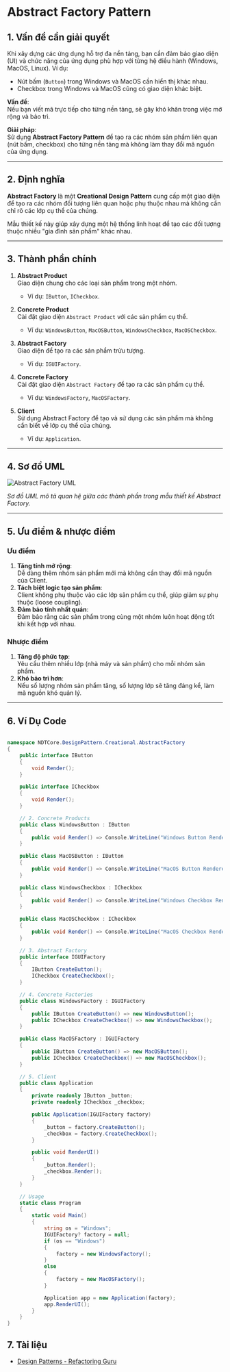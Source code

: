 ﻿# **Abstract Factory Pattern**

## **1. Vấn đề cần giải quyết**

Khi xây dựng các ứng dụng hỗ trợ đa nền tảng, bạn cần đảm bảo giao diện (UI) và chức năng của ứng dụng phù hợp với từng hệ điều hành (Windows, MacOS, Linux). Ví dụ:

- Nút bấm (`Button`) trong Windows và MacOS cần hiển thị khác nhau.
- Checkbox trong Windows và MacOS cũng có giao diện khác biệt.

**Vấn đề**:  
Nếu bạn viết mã trực tiếp cho từng nền tảng, sẽ gây khó khăn trong việc mở rộng và bảo trì.

**Giải pháp**:  
Sử dụng **Abstract Factory Pattern** để tạo ra các nhóm sản phẩm liên quan (nút bấm, checkbox) cho từng nền tảng mà không làm thay đổi mã nguồn của ứng dụng.

---

## **2. Định nghĩa**

**Abstract Factory** là một **Creational Design Pattern** cung cấp một giao diện để tạo ra các nhóm đối tượng liên quan hoặc phụ thuộc nhau mà không cần chỉ rõ các lớp cụ thể của chúng.

Mẫu thiết kế này giúp xây dựng một hệ thống linh hoạt để tạo các đối tượng thuộc nhiều "gia đình sản phẩm" khác nhau.

---

## **3. Thành phần chính**

1. **Abstract Product**  
   Giao diện chung cho các loại sản phẩm trong một nhóm.

   - Ví dụ: `IButton`, `ICheckbox`.

2. **Concrete Product**  
   Cài đặt giao diện `Abstract Product` với các sản phẩm cụ thể.

   - Ví dụ: `WindowsButton`, `MacOSButton`, `WindowsCheckbox`, `MacOSCheckbox`.

3. **Abstract Factory**  
   Giao diện để tạo ra các sản phẩm trừu tượng.

   - Ví dụ: `IGUIFactory`.

4. **Concrete Factory**  
   Cài đặt giao diện `Abstract Factory` để tạo ra các sản phẩm cụ thể.

   - Ví dụ: `WindowsFactory`, `MacOSFactory`.

5. **Client**  
   Sử dụng Abstract Factory để tạo và sử dụng các sản phẩm mà không cần biết về lớp cụ thể của chúng.
   - Ví dụ: `Application`.

---

## **4. Sơ đồ UML**

![Abstract Factory UML](https://refactoring.guru/images/patterns/diagrams/abstract-factory/structure.png?id=a3112cdd98765406af94595a3c5e7762)

_Sơ đồ UML mô tả quan hệ giữa các thành phần trong mẫu thiết kế Abstract Factory._

---

## **5. Ưu điểm & nhược điểm**

### **Ưu điểm**

1. **Tăng tính mở rộng**:  
   Dễ dàng thêm nhóm sản phẩm mới mà không cần thay đổi mã nguồn của Client.
2. **Tách biệt logic tạo sản phẩm**:  
   Client không phụ thuộc vào các lớp sản phẩm cụ thể, giúp giảm sự phụ thuộc (loose coupling).
3. **Đảm bảo tính nhất quán**:  
   Đảm bảo rằng các sản phẩm trong cùng một nhóm luôn hoạt động tốt khi kết hợp với nhau.

### **Nhược điểm**

1. **Tăng độ phức tạp**:  
   Yêu cầu thêm nhiều lớp (nhà máy và sản phẩm) cho mỗi nhóm sản phẩm.
2. **Khó bảo trì hơn**:  
   Nếu số lượng nhóm sản phẩm tăng, số lượng lớp sẽ tăng đáng kể, làm mã nguồn khó quản lý.

---

## **6. Ví Dụ Code**

```csharp

namespace NDTCore.DesignPattern.Creational.AbstractFactory
{
    public interface IButton
    {
        void Render();
    }

    public interface ICheckbox
    {
        void Render();
    }

    // 2. Concrete Products
    public class WindowsButton : IButton
    {
        public void Render() => Console.WriteLine("Windows Button Rendered");
    }

    public class MacOSButton : IButton
    {
        public void Render() => Console.WriteLine("MacOS Button Rendered");
    }

    public class WindowsCheckbox : ICheckbox
    {
        public void Render() => Console.WriteLine("Windows Checkbox Rendered");
    }

    public class MacOSCheckbox : ICheckbox
    {
        public void Render() => Console.WriteLine("MacOS Checkbox Rendered");
    }

    // 3. Abstract Factory
    public interface IGUIFactory
    {
        IButton CreateButton();
        ICheckbox CreateCheckbox();
    }

    // 4. Concrete Factories
    public class WindowsFactory : IGUIFactory
    {
        public IButton CreateButton() => new WindowsButton();
        public ICheckbox CreateCheckbox() => new WindowsCheckbox();
    }

    public class MacOSFactory : IGUIFactory
    {
        public IButton CreateButton() => new MacOSButton();
        public ICheckbox CreateCheckbox() => new MacOSCheckbox();
    }

    // 5. Client
    public class Application
    {
        private readonly IButton _button;
        private readonly ICheckbox _checkbox;

        public Application(IGUIFactory factory)
        {
            _button = factory.CreateButton();
            _checkbox = factory.CreateCheckbox();
        }

        public void RenderUI()
        {
            _button.Render();
            _checkbox.Render();
        }
    }

    // Usage
    static class Program
    {
        static void Main()
        {
            string os = "Windows";
            IGUIFactory? factory = null;
            if (os == "Windows")
            {
                factory = new WindowsFactory();
            }
            else
            {
                factory = new MacOSFactory();
            }

            Application app = new Application(factory);
            app.RenderUI();
        }
    }
}

```

## **7. Tài liệu**

- [Design Patterns - Refactoring Guru](https://refactoring.guru/design-patterns)
